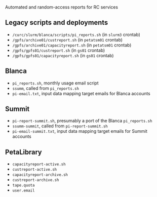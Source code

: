 Automated and random-access reports for RC services


## Legacy scripts and deployments

* `/curc/slurm/blanca/scripts/pi_reports.sh` (in `slurm3` crontab)
* `/gpfs/archive01/custreport.sh` (in `petatsm01` crontab)
* `/gpfs/archive01/capacityreport.sh` (in `petatsm01` crontab)
* `/gpfs/gpfs01/custreport.sh` (in `gs01` crontab)
* `/gpfs/gpfs01/capacityreport.sh` (in `gs01` crontab)


## Blanca

* `pi_reports.sh`, monthly usage email script
* `ssumm`, called from `pi_reports.sh`
* `pi-email.txt`, input data mapping target emails for Blanca accounts


## Summit

* `pi-report-summit.sh`, presumably a port of the Blanca
  `pi_reports.sh`
* `ssumm-summit`, called from `pi-report-summit.sh`
* `pi-email-summit.txt`, input data mapping target emails for Summit
  accounts


## PetaLibrary

* `capacityreport-active.sh`
* `custreport-active.sh`
* `capacityreport-archive.sh`
* `custreport-archive.sh`
* `tape.quota`
* `user.email`
